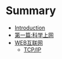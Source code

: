 # Summary

* [Introduction](README.md)
* [第一篇:科学上网](第一篇科学上网.md)
* [WEB互联网](互联网.md)
    * [TCP\/IP](tcpip.md)

